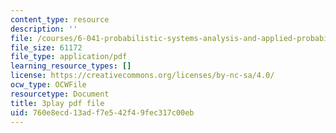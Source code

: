 ```yaml
---
content_type: resource
description: ''
file: /courses/6-041-probabilistic-systems-analysis-and-applied-probability-fall-2010/760e8ecd13adf7e542f49fec317c00eb_gMTiAeE0NCw.pdf
file_size: 61172
file_type: application/pdf
learning_resource_types: []
license: https://creativecommons.org/licenses/by-nc-sa/4.0/
ocw_type: OCWFile
resourcetype: Document
title: 3play pdf file
uid: 760e8ecd-13ad-f7e5-42f4-9fec317c00eb
---
```

